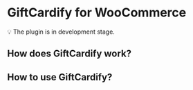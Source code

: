 # GiftCardify for WooCommerce

💡 The plugin is in development stage.

## How does GiftCardify work?

## How to use GiftCardify?
